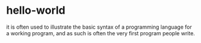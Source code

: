 # hello-world
 it is often used to illustrate the basic syntax of a programming language for a working program, and as such is often the very first program people write.
